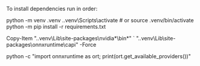 To install dependencies run in order:

python -m venv .venv
.\.venv\Scripts\activate  # or source .venv/bin/activate
python -m pip install -r requirements.txt

Copy-Item ".\.venv\Lib\site-packages\nvidia\*\bin\*" `
          ".\.venv\Lib\site-packages\onnxruntime\capi\" -Force

python -c "import onnxruntime as ort; print(ort.get_available_providers())"
